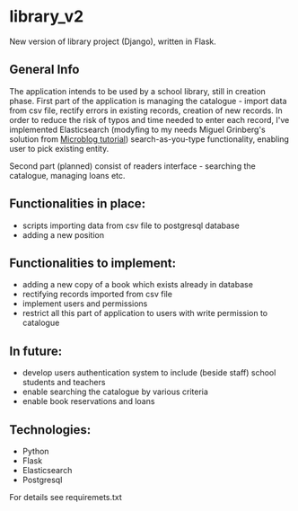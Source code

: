 # library_v2
New version of library project (Django), written in Flask.

## General Info
The application intends to be used by a school library, still in creation phase. 
First part of the application is managing the catalogue - import data from csv file, rectify errors in existing records, creation of new records. In order to reduce the risk of typos and time needed to enter each record, I've implemented Elasticsearch (modyfing to my needs Miguel Grinberg's solution from [Microblog tutorial](https://github.com/miguelgrinberg/microblog)) search-as-you-type functionality, enabling user to pick existing entity. 

Second part (planned) consist of readers interface - searching the catalogue, managing loans etc.

## Functionalities in place:
* scripts importing data from csv file to postgresql database
* adding a new position

## Functionalities to implement:
* adding a new copy of a book which exists already in database
* rectifying records imported from csv file
* implement users and permissions 
* restrict all this part of application to users with write permission to catalogue

## In future:
* develop users authentication system to include (beside staff) school students and teachers 
* enable searching the catalogue by various criteria
* enable book reservations and loans

## Technologies:
* Python
* Flask
* Elasticsearch
* Postgresql

For details see requiremets.txt
